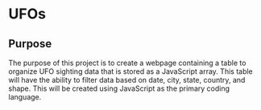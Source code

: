 # UFOs

## Purpose

The purpose of this project is to create a webpage containing a table to organize UFO sighting data that is stored as a JavaScript array.  This table will have the ability to filter data based on date, city, state, country, and shape.  This will be created using JavaScript as the primary coding language.
